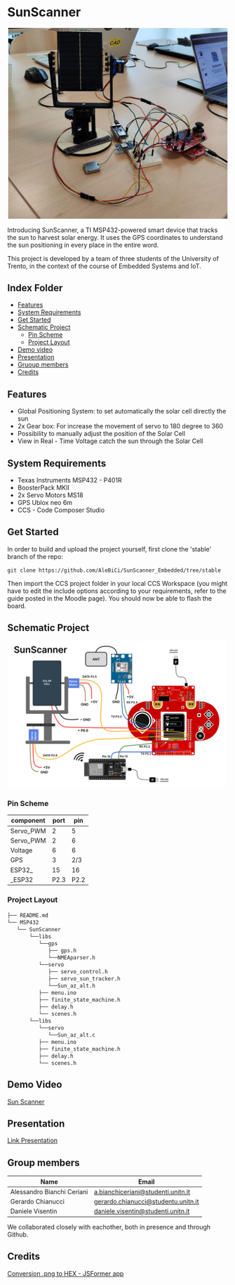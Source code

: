 # SunScanner
<div align='center'> <img src = "img_solar_cell.jpg" alt = "Frame01" width = "500"> </div>

Introducing SunScanner, a TI MSP432-powered smart device that tracks the sun to harvest solar energy.
It uses the GPS coordinates to understand the sun positioning in every place in the entire word.

This project is developed by a team of three students of the University of Trento, in the context of the course of Embedded Systems and IoT.


## Index Folder

- [Features](#features)
- [System Requirements](#system-requirements)
- [Get Started](#get-started)
- [Schematic Project](#schematic-project)
  -  [Pin Scheme](#pin-scheme)
  -  [Project Layout](#project-layout)
- [Demo video](#demo-video)
- [Presentation](#presentation)
- [Gruoup members](#group-members)
- [Credits](#credits)


## Features

- Global Positioning System: to set automatically the solar cell directly the sun
- 2x Gear box: For increase the movement of servo to 180 degree to 360
- Possibility to manually adjust the position of the Solar Cell
- View in Real - Time Voltage catch the sun through the Solar Cell


## System Requirements

- Texas Instruments MSP432 - P401R
- BoosterPack MKII
- 2x Servo Motors MS18
- GPS Ublox neo 6m
- CCS - Code Composer Studio

## Get Started
In order to build and upload the project yourself, first clone the 'stable' branch of the repo:
```
git clone https://github.com/AleBiCi/SunScanner_Embedded/tree/stable
```
Then import the CCS project folder in your local CCS Workspace (you might have to edit the include options according to your requirements, refer to the guide posted in the Moodle page).
You should now be able to flash the board.

## Schematic Project
<img src = "SunScanner_Schema.png" alt = "Frame01" width = "500"> </div>

### Pin Scheme
|component|port|pin|
|--|--|--|
|Servo_PWM|2|5
|Servo_PWM|2|6|
|Voltage|6|6|
|GPS|3|2/3|
|ESP32_|15|16|
|_ESP32|P2.3|P2.2|


### Project Layout
```
├── README.md
└── MSP432
   └── SunScanner
       └──libs
          └──gps
             ├── gps.h
             └──NMEAparser.h
          └──servo
             ├── servo_control.h
             ├── servo_sun_tracker.h
             └──Sun_az_alt.h
          ├── menu.ino
          ├── finite_state_machine.h
          ├── delay.h
          └── scenes.h
       └──libs
          └──servo
             └──Sun_az_alt.c
          ├── menu.ino
          ├── finite_state_machine.h
          ├── delay.h
          └── scenes.h
```





## Demo Video

[Sun Scanner](https://youtu.be/7Bo-yUQaSLg)

## Presentation
[Link Presentation](https://docs.google.com/presentation/d/1R6tl_jSoiLLPsk6RGqctIMuoVqyj2pdu-Sd7vOVIlfg/edit?usp=sharing)

## Group members
|Name|Email|
|--|--|
|Alessandro Bianchi Ceriani|a.bianchiceriani@studenti.unitn.it|
|Gerardo Chianucci|gerardo.chianucci@studentu.unitn.it|
|Daniele Visentin|daniele.visentin@studenti.unitn.it|

We collaborated closely with eachother, both in presence and through Github.

## Credits
[Conversion .png to HEX - JSFormer app](https://nununoisy.github.io/JSFormer/)
